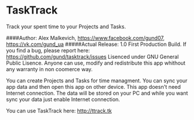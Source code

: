 TaskTrack
=========

Track your spent time to your Projects and Tasks.

####Author: Alex Malkevich, https://www.facebook.com/gund07, https://vk.com/gund_ua
#####Actual Release: 1.0 First Production Build.
If you find a bug, please report here: https://github.com/gund/tasktrack/issues
Lisenced under GNU General Public Lisence. Anyone can use, modify and redistribute this app whithout any warranty in non coomerce way.

You can create Projects and Tasks for time managment.
You can sync your app data and then open this app on
other device. This app doesn't need Internet connection.
The data will be stored on your PC and while you want
sync your data just enable Internet connection.

You can use TaskTrack here: http://ttrack.tk
